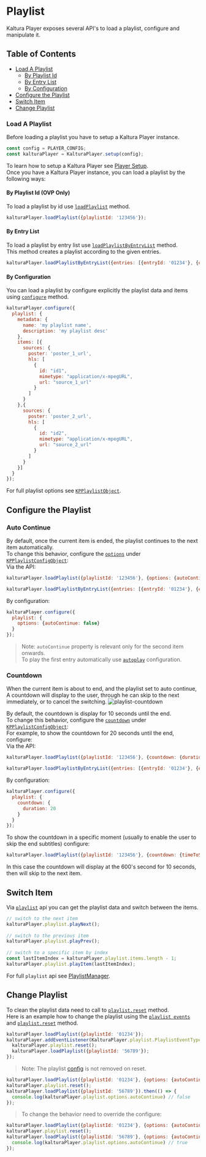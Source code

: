 # Playlist

Kaltura Player exposes several API's to load a playlist, configure and manipulate it. 

## Table of Contents

- [Load A Playlist](#load-a-playlist)
  - [By Playlist Id](#by-playlist-id-ovp-only)
  - [By Entry List](#by-entry-list)
  - [By Configuration](#by-configuration)
- [Configure the Playlist](#configure-the-playlist)
- [Switch Item](#switch-item)
- [Change Playlist](#change-playlist)

### Load A Playlist

Before loading a playlist you have to setup a Kaltura Player instance. 

```javascript
const config = PLAYER_CONFIG;
const kalturaPlayer = KalturaPlayer.setup(config);
```

To learn how to setup a Kaltura Player see [Player Setup](./player-setup.md).
<br>Once you have a Kaltura Player instance, you can load a playlist by the following ways: 

#### By Playlist Id (OVP Only)

To load a playlist by id use [`loadPlaylist`](./api.md#loadplaylist) method.

```javascript
kalturaPlayer.loadPlaylist({playlistId: '123456'});
```

#### By Entry List

To load a playlist by entry list use [`loadPlaylistByEntryList`](./api.md#loadplaylistbyentrylist) method.
<br>This method creates a playlist according to the given entries.

```javascript
kalturaPlayer.loadPlaylistByEntryList({entries: [{entryId: '01234'}, {entryId: '56789'}]});
```

#### By Configuration

You can load a playlist by configure explicitly the playlist data and items using [`configure`](./api.md#configure-3) method.
```javascript
kalturaPlayer.configure({
  playlist: {
    metadata: {
      name: 'my playlist name',
      description: 'my playlist desc'
    },
    items: [{
      sources: {
        poster: 'poster_1_url',
        hls: [
          {
            id: "id1",
            mimetype: "application/x-mpegURL",
            url: "source_1_url"
          }
        ]
      }
    },{
      sources: {
        poster: 'poster_2_url',
        hls: [
          {
            id: "id2",
            mimetype: "application/x-mpegURL",
            url: "source_2_url"
          }
        ]
      }
    }]
  }
});
```
For full playlist options see [`KPPlaylistObject`](./api.md#kpplaylistobject).

## Configure the Playlist

### Auto Continue

By default, once the current item is ended, the playlist continues to the next item automatically.
<br>To change this behavior, configure the [`options`](./api.md#kpplaylistoptions) under [`KPPlaylistConfigObject`](./api.md#kpplaylistconfigobject):
<br>Via the API:
```javascript
kalturaPlayer.loadPlaylist({playlistId: '123456'}, {options: {autoContinue: false}});
```
```javascript
kalturaPlayer.loadPlaylistByEntryList({entries: [{entryId: '01234'}, {entryId: '56789'}]}, {options: {autoContinue: false}});
```
By configuration: 
```javascript
kalturaPlayer.configure({
  playlist: {
    options: {autoContinue: false}
  }
});
```
> Note: `autoContinue` property is relevant only for the second item onwards.
<br>To play the first entry automatically use [`autoplay`](https://github.com/kaltura/playkit-js/blob/master/docs/autoplay.md) configuration.        

### Countdown

When the current item is about to end, and the playlist set to auto continue,
A countdown will display to the user, through he can skip to the next immediately, or to cancel the switching.
![playlist-countdown](images/playlist-countdown1.png)

By default, the countdown is display for 10 seconds until the end. 
<br>To change this behavior, configure the [`countdown`](./api.md#kpplaylistcountdownoptions) under [`KPPlaylistConfigObject`](./api.md#kpplaylistconfigobject):
<br> For example, to show the countdown for 20 seconds until the end, configure:
<br>Via the API:
```javascript
kalturaPlayer.loadPlaylist({playlistId: '123456'}, {countdown: {duration: 20}});
```
```javascript
kalturaPlayer.loadPlaylistByEntryList({entries: [{entryId: '01234'}, {entryId: '56789'}]}, {countdown: {duration: 20}});
```
By configuration: 
```javascript
kalturaPlayer.configure({
  playlist: {
    countdown: {
      duration: 20
    }
  }
});
```
To show the countdown in a specific moment (usually to enable the user to skip the end subtitles) configure:
```javascript
kalturaPlayer.loadPlaylist({playlistId: '123456'}, {countdown: {timeToShow: 600}});
```
In this case the countdown will display at the 600's second for 10 seconds, then will skip to the next item.

## Switch Item

Via [`playlist`](./api.md#playlist) api you can get the playlist data and switch between the items.
```javascript
// switch to the next item
kalturaPlayer.playlist.playNext();
 
// switch to the previous item
kalturaPlayer.playlist.playPrev();
 
// switch to a specific item by index
const lastItemIndex = kalturaPlayer.playlist.items.length - 1;
kalturaPlayer.playlist.playItem(lastItemIndex); 
```
For full `playlist` api see [PlaylistManager](./api.md#playlistmanager).

## Change Playlist

To clean the playlist data need to call to [`playlist.reset`](./api.md#reset-2) method.
<br>Here is an example how to change the playlist using the [`playlist events`](./api.md#playlisteventtype) and [`playlist.reset`](./api.md#reset-2) method. 
```javascript
kalturaPlayer.loadPlaylist({playlistId: '01234'});
kalturaPlayer.addEventListener(KalturaPlayer.playlist.PlaylistEventType.PLAYLIST_ENDED, () => {
  kalturaPlayer.playlist.reset();
  kalturaPlayer.loadPlaylist({playlistId: '56789'});
});
``` 

> Note: The playlist [config](./api.md#KPPlaylistConfigObject) is not removed on reset. 
```javascript
kalturaPlayer.loadPlaylist({playlistId: '01234'}, {options: {autoContinue: false}});
kalturaPlayer.playlist.reset();
kalturaPlayer.loadPlaylist({playlistId: '56789'}).then(() => {
  console.log(kalturaPlayer.playlist.options.autoContinue) // false
});
```  
>To change the behavior need to override the configure:
```javascript
kalturaPlayer.loadPlaylist({playlistId: '01234'}, {options: {autoContinue: false}});
kalturaPlayer.playlist.reset();
kalturaPlayer.loadPlaylist({playlistId: '56789'}, {options: {autoContinue: true}}).then(() => {
  console.log(kalturaPlayer.playlist.options.autoContinue) // true
});
```
